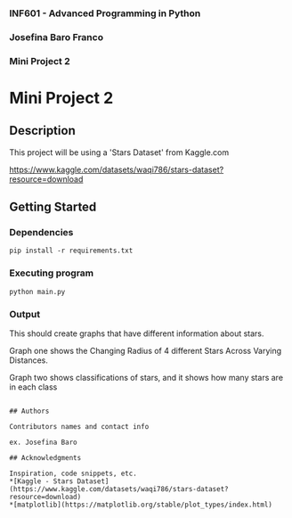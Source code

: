 ### INF601 - Advanced Programming in Python
### Josefina Baro Franco
### Mini Project 2


# Mini Project 2

## Description

This project will be using a 'Stars Dataset' from Kaggle.com

https://www.kaggle.com/datasets/waqi786/stars-dataset?resource=download

## Getting Started

### Dependencies

```
pip install -r requirements.txt
```

### Executing program
```
python main.py
```

### Output

This should create graphs that have different information about stars.

Graph one shows the Changing Radius of 4 different Stars Across Varying Distances.

Graph two shows classifications of stars, and it shows how many stars are in each class
```

## Authors

Contributors names and contact info

ex. Josefina Baro

## Acknowledgments

Inspiration, code snippets, etc.
*[Kaggle - Stars Dataset](https://www.kaggle.com/datasets/waqi786/stars-dataset?resource=download)
*[matplotlib](https://matplotlib.org/stable/plot_types/index.html)